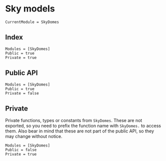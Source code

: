 
# Sky models

```@meta
CurrentModule = SkyDomes
```

## Index

```@index
Modules = [SkyDomes]
Public = true
Private = true
```

## Public API

```@autodocs
Modules = [SkyDomes]
Public = true
Private = false
```

## Private

Private functions, types or constants from `SkyDomes`. These are not exported, so you need to prefix the function name with `SkyDomes.` to access them. Also bear in mind that these are not part of the public API, so they may change without notice.

```@autodocs
Modules = [SkyDomes]
Public = false
Private = true
```
